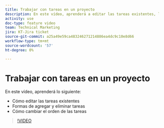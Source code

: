 ```yaml
---
title: Trabajar con tareas en un proyecto
description: En este vídeo, aprenderá a editar las tareas existentes, las formas de añadir y eliminar tareas y cómo cambiar el orden de las tareas.
activity: use
doc-type: feature video
team: Technical Marketing
jira: KT-Jira ticket
source-git-commit: a25a49e59ca483246271214886ea4dc9c10e8d66
workflow-type: tm+mt
source-wordcount: '57'
ht-degree: 0%

---
```


# Trabajar con tareas en un proyecto

En este vídeo, aprenderá lo siguiente:

* Cómo editar las tareas existentes
* Formas de agregar y eliminar tareas
* Cómo cambiar el orden de las tareas

>[!VIDEO](https://video.tv.adobe.com/v/335088/?quality=12&learn=on)